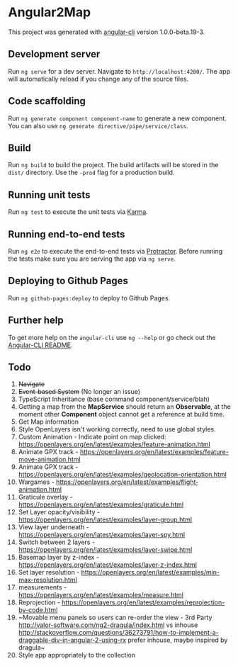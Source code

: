 # Angular2Map

This project was generated with [angular-cli](https://github.com/angular/angular-cli) version 1.0.0-beta.19-3.

## Development server

Run `ng serve` for a dev server. Navigate to `http://localhost:4200/`. The app will automatically reload if you change any of the source files.

## Code scaffolding

Run `ng generate component component-name` to generate a new component. You can also use `ng generate directive/pipe/service/class`.

## Build

Run `ng build` to build the project. The build artifacts will be stored in the `dist/` directory. Use the `-prod` flag for a production build.

## Running unit tests

Run `ng test` to execute the unit tests via [Karma](https://karma-runner.github.io).

## Running end-to-end tests

Run `ng e2e` to execute the end-to-end tests via [Protractor](http://www.protractortest.org/).
Before running the tests make sure you are serving the app via `ng serve`.

## Deploying to Github Pages

Run `ng github-pages:deploy` to deploy to Github Pages.

## Further help

To get more help on the `angular-cli` use `ng --help` or go check out the [Angular-CLI README](https://github.com/angular/angular-cli/blob/master/README.md).

## Todo

1. ~~Navigate~~
1. ~~Event-based System~~ (No longer an issue)
1. TypeScript Inheritance (base command component/service/blah)
1. Getting a map from the **MapService** should return an **Observable**, at the moment other **Component** object cannot get a reference at build time.
1. Get Map information
1. Style OpenLayers isn't working correctly, need to use global styles.
1. Custom Animation - Indicate point on map clicked: https://openlayers.org/en/latest/examples/feature-animation.html
1. Animate GPX track - https://openlayers.org/en/latest/examples/feature-move-animation.html
1. Animate GPX track - https://openlayers.org/en/latest/examples/geolocation-orientation.html
1. Wargames - https://openlayers.org/en/latest/examples/flight-animation.html
1. Graticule overlay - https://openlayers.org/en/latest/examples/graticule.html
1. Set Layer opacity/visibility - https://openlayers.org/en/latest/examples/layer-group.html
1. View layer underneath - https://openlayers.org/en/latest/examples/layer-spy.html
1. Switch between 2 layers - https://openlayers.org/en/latest/examples/layer-swipe.html
1. Basemap layer by z-index - https://openlayers.org/en/latest/examples/layer-z-index.html
1. Set layer resolution - https://openlayers.org/en/latest/examples/min-max-resolution.html
1. measurements - https://openlayers.org/en/latest/examples/measure.html
1. Reprojection - https://openlayers.org/en/latest/examples/reprojection-by-code.html
1. ~Movable menu panels so users can re-order the view - 3rd Party http://valor-software.com/ng2-dragula/index.html vs inhouse http://stackoverflow.com/questions/36273791/how-to-implement-a-draggable-div-in-angular-2-using-rx prefer inhouse, maybe inspired by dragula~
1. Style app appropriately to the collection
